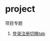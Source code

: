# project
项目专题  
1. [登录注册切换tab](http://htmlpreview.github.io/?https://github.com/wangyongtan/project/blob/master/tab.html)
